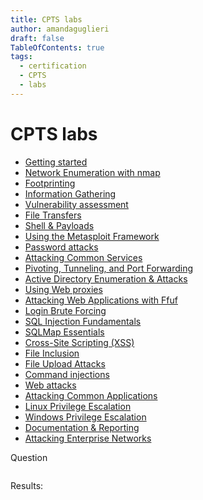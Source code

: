 ```yaml
---
title: CPTS labs
author: amandaguglieri
draft: false
TableOfContents: true
tags:
  - certification
  - CPTS
  - labs
---
```

# CPTS labs


- [Getting started](https://github.com/amandaguglieri/CPTS/blob/main/cpts-labs-01-gettingstarted.md)
- [Network Enumeration with nmap](https://github.com/amandaguglieri/CPTS/blob/main/cpts-labs-02-networkenumerationwithnmap.md)
- [Footprinting](https://github.com/amandaguglieri/CPTS/blob/main/cpts-labs-03-footprinting.md)
- [Information Gathering](https://github.com/amandaguglieri/CPTS/blob/main/cpts-labs-04-informationgathering.md)
- [Vulnerability assessment](https://github.com/amandaguglieri/CPTS/blob/main/cpts-labs-05-vulnerabilityassessment.md)
- [File Transfers](https://github.com/amandaguglieri/CPTS/blob/main/cpts-labs-06-filetransfers.md)
- [Shell & Payloads](https://github.com/amandaguglieri/CPTS/blob/main/cpts-labs-07-shellandpayloads.md)
- [Using the Metasploit Framework](https://github.com/amandaguglieri/CPTS/blob/main/cpts-labs-08-metasploit.md)
- [Password attacks](https://github.com/amandaguglieri/CPTS/blob/main/cpts-labs-09-passwordattacks.md)
- [Attacking Common Services](https://github.com/amandaguglieri/CPTS/blob/main/cpts-labs-10-attackingcommonservices.md)
- [Pivoting, Tunneling, and Port Forwarding](https://github.com/amandaguglieri/CPTS/blob/main/cpts-labs-11-pivotingtunnelingandportforwarding.md)
- [Active Directory Enumeration & Attacks](https://github.com/amandaguglieri/CPTS/blob/main/cpts-labs-12-activedirectory.md)
- [Using Web proxies](https://github.com/amandaguglieri/CPTS/blob/main/cpts-labs-13-usingwebproxies.md)
- [Attacking Web Applications with Ffuf](https://github.com/amandaguglieri/CPTS/blob/main/cpts-labs-14-ffuf.md)
- [Login Brute Forcing](https://github.com/amandaguglieri/CPTS/blob/main/cpts-labs-15-loginbruteforcing.md)
- [SQL Injection Fundamentals](https://github.com/amandaguglieri/CPTS/blob/main/cpts-labs-16-sqlinjectionfundamentals.md)
- [SQLMap Essentials](https://github.com/amandaguglieri/CPTS/blob/main/cpts-labs-17-sqlmapessentials.md)
- [Cross-Site Scripting (XSS)](https://github.com/amandaguglieri/CPTS/blob/main/cpts-labs-18-crosssitescriptingxss.md)
- [File Inclusion](https://github.com/amandaguglieri/CPTS/blob/main/cpts-labs-19-fileinclusion.md)
- [File Upload Attacks](https://github.com/amandaguglieri/CPTS/blob/main/cpts-labs-20-fileuploadattacks.md)
- [Command injections](https://github.com/amandaguglieri/CPTS/blob/main/cpts-labs-21-commandinjections.md)
- [Web attacks](https://github.com/amandaguglieri/CPTS/blob/main/cpts-labs-22-webattacks.md)
- [Attacking Common Applications](cpts-labs-23-attackingcommonapplications.md)
- [Linux Privilege Escalation](https://github.com/amandaguglieri/CPTS/blob/main/cpts-labs-24-linuxprivilegeescalation.md)
-  [Windows Privilege Escalation](cpts-labs-25-windowsprivilegeescalation.md)
- [Documentation & Reporting](cpts-labs-26-documentationandreporting.md)
- [Attacking Enterprise Networks](https://academy.hackthebox.com/module/details/163)



Question

```

```

Results: 

